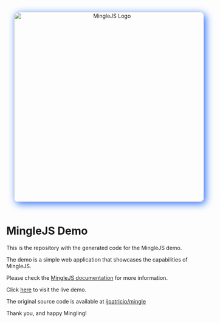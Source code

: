 <p align="center">
<img src="https://github.com/ijpatricio/mingle/raw/main/docs/logo-cover.png" alt="MingleJS Logo" style="width: 500px; border-radius: 12px; margin: 20px; box-shadow: 5px 5px 20px rgb(45 114 253);" >
</p>

# MingleJS Demo

This is the repository with the generated code for the MingleJS demo.

The demo is a simple web application that showcases the capabilities of MingleJS.

Please check the [MingleJS documentation](https://minglejs.unitedbycode.com) for more information.

Click [here](https://minglejs-demo.unitedbycode.com) to visit the live demo.

The original source code is available at [ijpatricio/mingle](https://github.com/ijpatricio/mingle)

Thank you, and happy Mingling!
